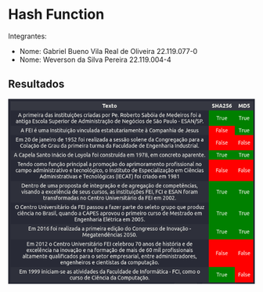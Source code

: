 # Hash Function

Integrantes:
 - Nome: Gabriel Bueno Vila Real de Oliveira       22.119.077-0
 - Nome: Weverson da Silva Pereira       22.119.004-4

## Resultados

![](images/results.png)